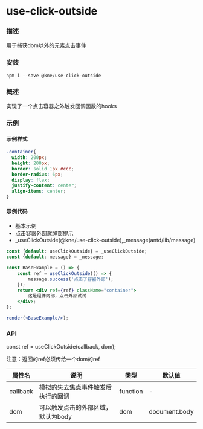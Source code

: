 
# use-click-outside


### 描述

用于捕获dom以外的元素点击事件


### 安装

```shell
npm i --save @kne/use-click-outside
```


### 概述

实现了一个点击容器之外触发回调函数的hooks


### 示例


#### 示例样式

```scss
.container{
  width: 200px;
  height: 200px;
  border: solid 1px #ccc;
  border-radius: 6px;
  display: flex;
  justify-content: center;
  align-items: center;
}
```

#### 示例代码

- 基本示例
- 点击容器外部就弹窗提示
- _useClickOutside(@kne/use-click-outside),_message(antd/lib/message)

```jsx
const {default: useClickOutside} = _useClickOutside;
const {default: message} = _message;

const BaseExample = () => {
    const ref = useClickOutside(() => {
        message.success('点击了容器外部');
    });
    return <div ref={ref} className="container">
        这是组件内部，点击外部试试
    </div>;
};

render(<BaseExample/>);

```


### API

const ref = useClickOutside(callback, dom);

注意：返回的ref必须传给一个dom的ref

| 属性名      | 说明                  | 类型       | 默认值           |
|----------|---------------------|----------|---------------|
| callback | 模拟的失去焦点事件触发后执行的回调   | function | -             |
| dom      | 可以触发点击的外部区域，默认为body | dom      | document.body |


